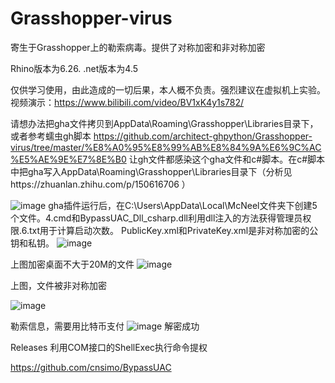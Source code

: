 # Grasshopper-virus

寄生于Grasshopper上的勒索病毒。提供了对称加密和非对称加密


Rhino版本为6.26.
.net版本为4.5


仅供学习使用，由此造成的一切后果，本人概不负责。强烈建议在虚拟机上实验。视频演示：https://www.bilibili.com/video/BV1xK4y1s782/

请想办法把gha文件拷贝到AppData\Roaming\Grasshopper\Libraries目录下，或者参考蠕虫gh脚本
https://github.com/architect-ghpython/Grasshopper-virus/tree/master/%E8%A0%95%E8%99%AB%E8%84%9A%E6%9C%AC%E5%AE%9E%E7%8E%B0 让gh文件都感染这个gha文件和c#脚本。在c#脚本中把gha写入AppData\Roaming\Grasshopper\Libraries目录下（分析见https://zhuanlan.zhihu.com/p/150616706 ）

   ![image](https://github.com/architect-ghpython/Grasshopper-virus/blob/master/4efbfdbc81f3135d12f0370f2ba3edf.png)
gha插件运行后，在C:\Users\AppData\Local\McNeel文件夹下创建5个文件。4.cmd和BypassUAC_Dll_csharp.dll利用dll注入的方法获得管理员权限.6.txt用于计算启动次数。 PublicKey.xml和PrivateKey.xml是非对称加密的公钥和私钥。
![image](https://github.com/architect-ghpython/Grasshopper-virus/blob/master/ae321788632de871a22d5944e5b83e5.png)

上图加密桌面不大于20M的文件
![image](https://github.com/architect-ghpython/Grasshopper-virus/blob/master/246f5320ee3091dd66cb4e25c661484.png)

上图，文件被非对称加密

![image](https://github.com/architect-ghpython/Grasshopper-virus/blob/master/62f29316cf74e9dc5d7803c9d4dc61f.png)

勒索信息，需要用比特币支付
![image](https://github.com/architect-ghpython/Grasshopper-virus/blob/master/9ae6f4a2aa9d08d3be6d5ca23228d14.png)
解密成功

Releases
利用COM接口的ShellExec执行命令提权

https://github.com/cnsimo/BypassUAC
